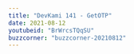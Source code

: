 ```yaml
---
title: "DevKami 141 - GetOTP"
date: 2021-08-12
youtubeid: "BrWrcsTQqSU"
buzzcorner: "buzzcorner-20210812"
---
```

